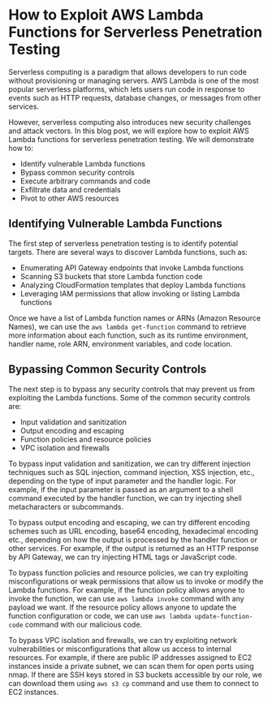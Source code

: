 # How to Exploit AWS Lambda Functions for Serverless Penetration Testing

Serverless computing is a paradigm that allows developers to run code without provisioning or managing servers. AWS Lambda is one of the most popular serverless platforms, which lets users run code in response to events such as HTTP requests, database changes, or messages from other services.

However, serverless computing also introduces new security challenges and attack vectors. In this blog post, we will explore how to exploit AWS Lambda functions for serverless penetration testing. We will demonstrate how to:

- Identify vulnerable Lambda functions
- Bypass common security controls
- Execute arbitrary commands and code
- Exfiltrate data and credentials
- Pivot to other AWS resources

## Identifying Vulnerable Lambda Functions

The first step of serverless penetration testing is to identify potential targets. There are several ways to discover Lambda functions, such as:

- Enumerating API Gateway endpoints that invoke Lambda functions
- Scanning S3 buckets that store Lambda function code
- Analyzing CloudFormation templates that deploy Lambda functions
- Leveraging IAM permissions that allow invoking or listing Lambda functions

Once we have a list of Lambda function names or ARNs (Amazon Resource Names), we can use the `aws lambda get-function` command to retrieve more information about each function, such as its runtime environment, handler name, role ARN, environment variables, and code location.

## Bypassing Common Security Controls

The next step is to bypass any security controls that may prevent us from exploiting the Lambda functions. Some of the common security controls are:

- Input validation and sanitization
- Output encoding and escaping
- Function policies and resource policies
- VPC isolation and firewalls

To bypass input validation and sanitization, we can try different injection techniques such as SQL injection, command injection, XSS injection, etc., depending on the type of input parameter and the handler logic. For example, if the input parameter is passed as an argument to a shell command executed by the handler function, we can try injecting shell metacharacters or subcommands.

To bypass output encoding and escaping, we can try different encoding schemes such as URL encoding, base64 encoding,
hexadecimal encoding etc., depending on how the output is processed by the handler function or other services. For example,
if the output is returned as an HTTP response by API Gateway,
we can try injecting HTML tags or JavaScript code.

To bypass function policies and resource policies,
we can try exploiting misconfigurations or weak permissions that allow us to invoke or modify the Lambda functions.
For example,
if the function policy allows anyone to invoke the function,
we can use `aws lambda invoke` command with any payload we want.
If the resource policy allows anyone to update the function configuration or code,
we can use `aws lambda update-function-code` command with our malicious code.

To bypass VPC isolation and firewalls,
we can try exploiting network vulnerabilities or misconfigurations that allow us access to internal resources.
For example,
if there are public IP addresses assigned to EC2 instances inside a private subnet,
we can scan them for open ports using nmap.
If there are SSH keys stored in S3 buckets accessible by our role,
we can download them using `aws s3 cp` command and use them to connect to EC2 instances.
